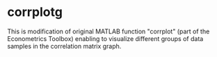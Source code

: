 # corrplotg
This is modification of original MATLAB function "corrplot" (part of the Econometrics Toolbox) enabling to visualize different groups of data samples in the correlation matrix graph.
